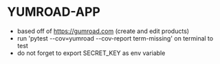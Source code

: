 # YUMROAD-APP
- based off of https://gumroad.com (create and edit products)
- run 'pytest --cov=yumroad --cov-report term-missing' on terminal to test
- do not forget to export SECRET_KEY as env variable